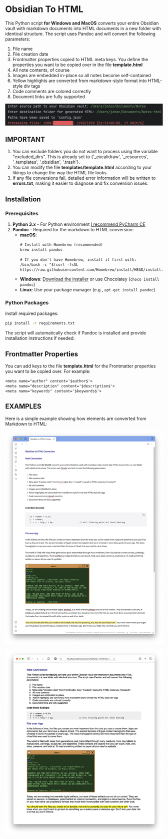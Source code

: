 # Obsidian To HTML
This Python script **for Windows and MacOS** converts your entire Obsidian vault with markdown documents into HTML documents in a new folder with identical structure. The script uses Pandoc and will convert the following parameters:

1. File name
2. File creation date
3. Frontmatter properties copied to HTML meta keys. You define the properties you want to be copied over in the file **template.html**
4. All note contents, of course
5. Images are embedded in-place so all notes become self-contained
6. Yellow highlights are converted from markdown-style format into HTML-style div tags
7. Code comments are colored correctly
8. Document links are fully supported

![](media/command-line.png)

## IMPORTANT

1. You can exclude folders you do not want to process using the variable "excluded_dirs". This is already set to {'_excalidraw', '_resources', '_templates', '.obsidian', '.trash'}.
2. You can modify the file **templates/template.html** according to your likings to change the way the HTML file looks.
3. If any file conversions fail, detailed error information will be written to **errors.txt**, making it easier to diagnose and fix conversion issues.

## Installation

### Prerequisites
1. **Python 3.x** - For Python environment [I recommend PyCharm CE](https://www.jetbrains.com/pycharm/download/other.html)
2. **Pandoc** - Required for the markdown to HTML conversion:
   - **macOS**: 
     ```
     # Install with Homebrew (recommended)
     brew install pandoc
     
     # If you don't have Homebrew, install it first with:
     /bin/bash -c "$(curl -fsSL https://raw.githubusercontent.com/Homebrew/install/HEAD/install.sh)"
     ```
   - **Windows**: [Download the installer](https://pandoc.org/installing.html) or use Chocolatey (`choco install pandoc`)
   - **Linux**: Use your package manager (e.g., `apt-get install pandoc`)

### Python Packages
Install required packages:
```bash
pip install -r requirements.txt
```

The script will automatically check if Pandoc is installed and provide installation instructions if needed.

## Frontmatter Properties

You can add keys to the file **template.html** for the Frontmatter properties you want to be copied over. For example:

```
<meta name="author" content='$author$'>
<meta name="description" content='$description$'>
<meta name="keywords" content='$keywords$'>
```


## EXAMPLES

Here is a simple example showing how elements are converted from Markdown to HTML:

![](media/Example-obsidian.png)

![](media/Example-resulting_html.png)
